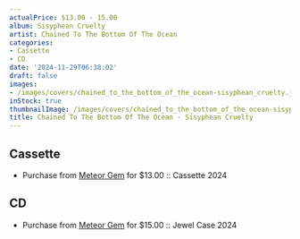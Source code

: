 ```yaml
---
actualPrice: $13.00 - 15.00
album: Sisyphean Cruelty
artist: Chained To The Bottom Of The Ocean
categories:
- Cassette
- CD
date: '2024-11-29T06:38:02'
draft: false
images:
- /images/covers/chained_to_the_bottom_of_the_ocean-sisyphean_cruelty.jpg
inStock: true
thumbnailImage: /images/covers/chained_to_the_bottom_of_the_ocean-sisyphean_cruelty-thumb.jpg
title: Chained To The Bottom Of The Ocean - Sisyphean Cruelty
---
```


## Cassette
* Purchase from [Meteor Gem](https://meteor-gem.com/products/chained-to-the-bottom-of-the-ocean-sisyphean-cruelty-cassette) for $13.00 :: Cassette 2024
## CD
* Purchase from [Meteor Gem](https://meteor-gem.com/products/chained-to-the-bottom-of-the-ocean-sisyphean-cruelty-cd) for $15.00 :: Jewel Case 2024
